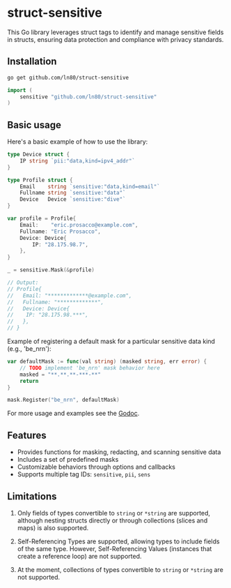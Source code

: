 

struct-sensitive
============

This Go library leverages struct tags to identify and manage sensitive fields in structs, ensuring data protection and compliance with privacy standards.

## Installation
```bash
go get github.com/ln80/struct-sensitive
```
```go
import (
    sensitive "github.com/ln80/struct-sensitive"
)
```

## Basic usage

Here's a basic example of how to use the library:

```go
type Device struct {
	IP string `pii:"data,kind=ipv4_addr"`
}

type Profile struct {
    Email    string `sensitive:"data,kind=email"`
    Fullname string `sensitive:"data"`
    Device   Device `sensitive:"dive"`
}

var profile = Profile{
	Email:    "eric.prosacco@example.com",
	Fullname: "Eric Prosacco",
	Device: Device{
		IP: "28.175.98.7",
	},
}

_ = sensitive.Mask(&profile)

// Output:
// Profile{
//   Email: "*************@example.com",
//   Fullname: "*************",
//   Device: Device{
//    IP: "28.175.98.***",
//   },
// }
```

Example of registering a default mask for a particular sensitive data kind (e.g., 'be_nrn'):

```go
var defaultMask := func(val string) (masked string, err error) {
	// TODO implement 'be_nrn' mask behavior here
    masked = "**.**.**-***-**"
	return
}

mask.Register("be_nrn", defaultMask)
```

For more usage and examples see the [Godoc](http://godoc.org/github.com/ln80/struct-sensitive).


## Features
- Provides functions for masking, redacting, and scanning sensitive data
- Includes a set of predefined masks
- Customizable behaviors through options and callbacks
- Supports multiple tag IDs: `sensitive`, `pii`, `sens`

## Limitations
1.  Only fields of types convertible to `string` or `*string` are supported, although nesting structs directly or through collections (slices and maps) is also supported.

2. Self-Referencing Types are supported, allowing types to include fields of the same type. However, Self-Referencing Values (instances that create a reference loop) are not supported.

3. At the moment, collections of types convertible to `string` or `*string` are not supported.

